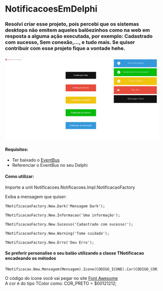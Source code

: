 # NotificacoesEmDelphi

### Resolvi criar esse projeto, pois percebi que os sistemas desktops não emitem aqueles balõezinhos como na web em resposta a alguma ação executada, por exemplo: Cadastrado com sucesso, Sem conexão,..., e tudo mais. Se quiser contribuir com esse projeto fique a vontade hehe.

<h3 align="center">
  <img alt="NotificacoesEmDelphi" title="NotificacoesEmDelphi" src="./resources/exemplo.png" />
</h3>

#### Requisitos:
- Ter baixado o [EventBus](https://github.com/spinettaro/delphi-event-bus) 
- Referenciar o EventBus no seu Delphi

#### Como utilizar:

Importe a unit Notificacoes.Notificacoes.Impl.NotificacaoFactory

Exiba a mensagem que quiser:

``` 
TNotificacaoFactory.New.Dark('Mensagem Dark');
```

``` 
TNotificacaoFactory.New.Informacao('Uma informação');
```

``` 
TNotificacaoFactory.New.Sucesso('Cadastrado com sucesso!');
```

``` 
TNotificacaoFactory.New.Warning('Tome cuidado');
```

``` 
TNotificacaoFactory.New.Erro('Deu Erro');
```

#### Se preferir personalise o seu balão utilizando a classe TNotificacao encadeando os métodos

```
TNotificacao.New.Mensagem(Mensagem).Icone(CODIGO_ICONE).Cor(CODIGO_COR).Exibir;
```

O código do ícone você vai pegar no site [Font Awesome](https://fontawesome.com/)<br/>
A cor é do tipo TColor como: COR_PRETO = $00121212;
